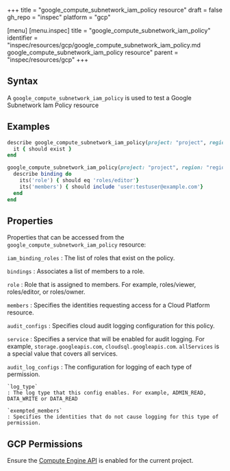 +++
title = "google_compute_subnetwork_iam_policy resource"
draft = false
gh_repo = "inspec"
platform = "gcp"

[menu]
  [menu.inspec]
    title = "google_compute_subnetwork_iam_policy"
    identifier = "inspec/resources/gcp/google_compute_subnetwork_iam_policy.md google_compute_subnetwork_iam_policy resource"
    parent = "inspec/resources/gcp"
+++

## Syntax

A `google_compute_subnetwork_iam_policy` is used to test a Google Subnetwork Iam Policy resource

## Examples

```ruby
describe google_compute_subnetwork_iam_policy(project: "project", region: "region", name: "name") do
  it { should exist }
end

google_compute_subnetwork_iam_policy(project: "project", region: "region", name: "name").bindings.each do |binding|
  describe binding do
    its('role') { should eq 'roles/editor'}
    its('members') { should include 'user:testuser@example.com'}
  end
end
```

## Properties

Properties that can be accessed from the `google_compute_subnetwork_iam_policy` resource:

`iam_binding_roles`
: The list of roles that exist on the policy.

`bindings`
: Associates a list of members to a role.

`role`
: Role that is assigned to members. For example, roles/viewer, roles/editor, or roles/owner.

`members`
: Specifies the identities requesting access for a Cloud Platform resource.

`audit_configs`
: Specifies cloud audit logging configuration for this policy.

`service`
: Specifies a service that will be enabled for audit logging. For example, `storage.googleapis.com`, `cloudsql.googleapis.com`. `allServices` is a special value that covers all services.

`audit_log_configs`
: The configuration for logging of each type of permission.

    `log_type`
    : The log type that this config enables. For example, ADMIN_READ, DATA_WRITE or DATA_READ

    `exempted_members`
    : Specifies the identities that do not cause logging for this type of permission.

## GCP Permissions

Ensure the [Compute Engine API](https://console.cloud.google.com/apis/library/compute.googleapis.com/) is enabled for the current project.
